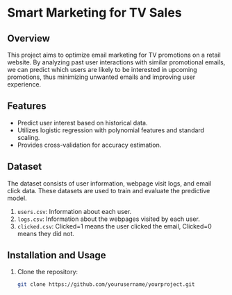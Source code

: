 # Smart Marketing for TV Sales

## Overview
This project aims to optimize email marketing for TV promotions on a retail website. By analyzing past user interactions with similar promotional emails, we can predict which users are likely to be interested in upcoming promotions, thus minimizing unwanted emails and improving user experience.

## Features
- Predict user interest based on historical data.
- Utilizes logistic regression with polynomial features and standard scaling.
- Provides cross-validation for accuracy estimation.

## Dataset
The dataset consists of user information, webpage visit logs, and email click data. These datasets are used to train and evaluate the predictive model.

1. `users.csv`: Information about each user.
2. `logs.csv`: Information about the webpages visited by each user.
3. `clicked.csv`: Clicked=1 means the user clicked the email, Clicked=0 means they did not.

## Installation and Usage

1. Clone the repository:
   ```bash
   git clone https://github.com/yourusername/yourproject.git
